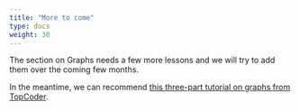 ```yaml
---
title: "More to come"
type: docs
weight: 30
---
```

The section on Graphs needs a few more lessons and we will try to add them over the coming few months.

In the meantime, we can recommend <a href="https://www.topcoder.com/thrive/articles/Introduction%20to%20Graphs%20and%20Their%20Data%20Structures%20part%201:%20Recognizing%20and%20Representing%20a%20Graph" target="_blank" rel="noopener noreferrer">this three-part tutorial on graphs from TopCoder</a>.
